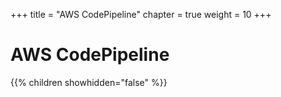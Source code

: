 +++
title = "AWS CodePipeline"
chapter = true
weight = 10
+++

# AWS CodePipeline

{{% children showhidden="false" %}}